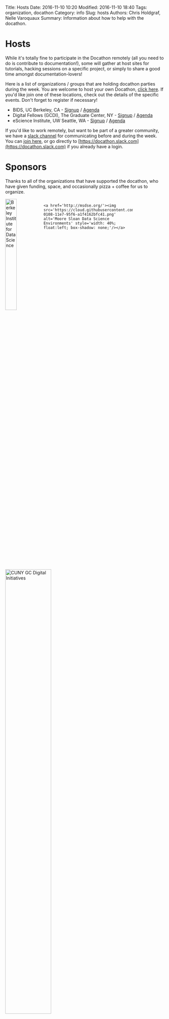 Title: Hosts
Date: 2016-11-10 10:20
Modified: 2016-11-10 18:40
Tags: organization, docathon
Category: info
Slug: hosts
Authors: Chris Holdgraf, Nelle Varoquaux
Summary: Information about how to help with the docathon.

# Hosts

While it's totally fine to participate in the Docathon remotely (all you
need to do is contribute to documentation!), some will
gather at host sites for tutorials, hacking sessions on a specific
project, or simply to share a good time amongst documentation-lovers!

Here is a list of organizations / groups that are holding docathon parties
during the week. You are welcome to host your own Docathon, [click here](hosting.html).
If you'd like join one of these locations, check out the details of the
specific events. Don't forget to register if necessary!

* BIDS, UC Berkeley, CA - [Signup](https://www.eventbrite.com/e/bids-docathon-kickoff-tickets-32302896834?aff=mcivte) / [Agenda](hosts/bids.html)
* Digital Fellows (GCDI), The Graduate Center, NY - [Signup](https://www.eventbrite.com/e/doc-a-thon-tickets-32309998074) / [Agenda](hosts/gc.html)
* eScience Institute, UW Seattle, WA - [Signup](https://goo.gl/forms/GMyMPJZ9eLT6eQuF2) / [Agenda](hosts/uwescience.html)

If you'd like to work remotely, but want to be part of a greater
community, we have a [slack channel](https://docathon.slack.com) for
communicating before and during the week. You can [join here](https://docathon.herokuapp.com/), or go directly to
[https://docathon.slack.com](https://docathon.slack.com) if you already have a
login.

# Sponsors

Thanks to all of the organizations that have supported the docathon, who have given funding, space, and occasionally pizza + coffee for us to organize.

<div style='width:80%; float: left'>
    <a href='http://bids.berkeley.edu/'><img src='https://cloud.githubusercontent.com/assets/1839645/23583984/b0741b00-0108-11e7-89cf-1569be96c378.png' alt='Berkeley Institute for Data Science' style='width: 30%; float:left; box-shadow: none;'/></a>

    <a href='http://msdse.org/'><img src='https://cloud.githubusercontent.com/assets/1839645/23583987/c0f76b94-0108-11e7-95f6-a1f4162bfc41.png' alt='Moore Sloan Data Science Environments' style='width: 40%; float:left; box-shadow: none;'/></a>
</div>

<div style='width:80%; float: left'>
    <a href='http://gcdi.commons.gc.cuny.edu/'><img src='https://cloud.githubusercontent.com/assets/1300499/23535637/9828c3e2-ff8d-11e6-98b0-d28448b09d8d.jpg' alt='CUNY GC Digital Initiatives' style='width: 60%; box-shadow: none; float:left;' /></a>
</div>
<br /><p></p>

<div style='width:80%; float: left'>
    <a href='http://www.continuum.io/'><img src='http://pydata.org/static/uploads/sponsor_logos/continuum_analytics_colur_250x250.png' alt='Continuum Analytics' style='width: 20%; box-shadow: none; float:left;'/></a>

    <a href='http://escience.washington.edu/'><img src='http://escience.wpengine.com/wp-content/uploads/2015/10/eScience_Logo_HR.png' alt='UW eScience Institute' style='width: 80%; float:left; box-shadow: none;'/></a>
</div>